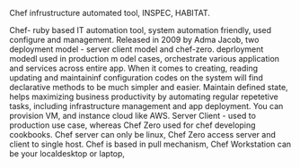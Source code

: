 Chef infrustructure automated tool, INSPEC, HABITAT.

Chef- ruby based IT automation tool, system automation friendly, used configure and management. Released in 2009 by Adma Jacob, two deployment model - server client model and chef-zero. deprloyment modedl used in production m odel cases, orchestrate various application and services across entire app. When it comes to creating, reading updating and maintaininf configuration codes on the system will find declarative methods to be much simpler and easier.
Maintain defined state, helps maximizing business productivity by automating regular repetetive tasks, including infrastructure management and app deployment. You can provision VM, and instance cloud like AWS.
Server Client - used to production use case, whereas Chef Zero used for chef developing cookbooks. Chef server can only be linux, Chef Zero access server and client to single host. Chef is based in pull mechanism, Chef Workstation can be your localdesktop or laptop, 

